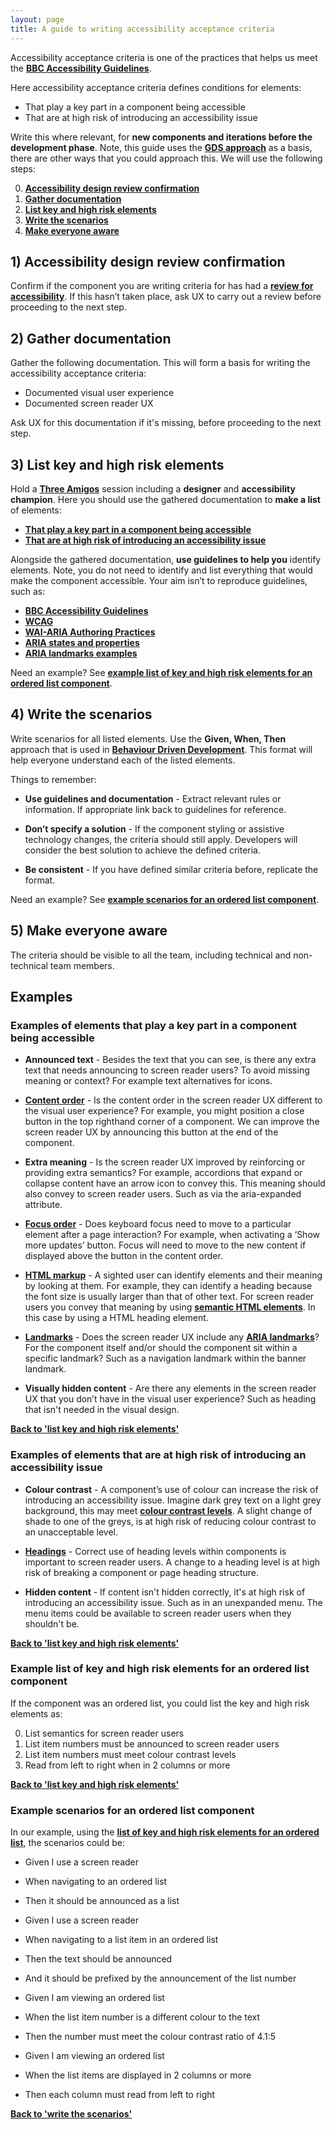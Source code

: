 ```yaml
---
layout: page
title: A guide to writing accessibility acceptance criteria
---
```

Accessibility acceptance criteria is one of the practices that helps us meet the **[BBC Accessibility Guidelines](https://www.bbc.co.uk/accessibility/forproducts/guides/mobile/)**.

Here accessibility acceptance criteria defines conditions for elements:

- That play a key part in a component being accessible
- That are at high risk of introducing an accessibility issue

Write this where relevant, for **new components and iterations before the development phase**. Note, this guide uses the **[GDS approach](https://insidegovuk.blog.gov.uk/2018/01/24/improving-accessibility-with-accessibility-acceptance-criteria/)** as a basis, there are other ways that you could approach this. We will use the following steps:

0. **[Accessibility design review confirmation](#1-accessibility-design-review-confirmation)**
1. **[Gather documentation](#2-gather-documentation)**
2. **[List key and high risk elements](#3-list-key-and-high-risk-elements)**
3. **[Write the scenarios](#4-write-the-scenarios)**
4. **[Make everyone aware](#5-make-everyone-aware)**

## 1) Accessibility design review confirmation
Confirm if the component you are writing criteria for has had a **[review for accessibility](accessibility-design-review)**. If this hasn’t taken place, ask UX to carry out a review before proceeding to the next step.

## 2) Gather documentation
Gather the following documentation. This will form a basis for writing the accessibility acceptance criteria:

- Documented visual user experience
- Documented screen reader UX

Ask UX for this documentation if it's missing, before proceeding to the next step.

## 3) List key and high risk elements
Hold a **[Three Amigos](https://en.wikipedia.org/wiki/Behavior-driven_development#The_Three_Amigos)** session including a **designer** and **accessibility champion**. Here you should use the gathered documentation to **make a list** of elements:

- **[That play a key part in a component being accessible](#examples-of-elements-that-play-a-key-part-in-a-component-being-accessible)**
- **[That are at high risk of introducing an accessibility issue](#examples-of-elements-that-are-at-high-risk-of-introducing-an-accessibility-issue)**

Alongside the gathered documentation, **use guidelines to help you** identify elements. Note, you do not need to identify and list everything that would make the component accessible. Your aim isn’t to reproduce guidelines, such as:

- **[BBC Accessibility Guidelines](https://www.bbc.co.uk/accessibility/forproducts/guides/mobile/)**
- **[WCAG](https://www.w3.org/TR/WCAG21/)**
- **[WAI-ARIA Authoring Practices](https://www.w3.org/TR/wai-aria-practices-1.1/)**
- **[ARIA states and properties](https://www.w3.org/TR/wai-aria-1.1/#state_prop_def)**
- **[ARIA landmarks examples](https://www.w3.org/TR/2017/NOTE-wai-aria-practices-1.1-20171214/examples/landmarks/index.html)**

Need an example? See **[example list of key and high risk elements for an ordered list component](#example-list-of-key-and-high-risk-elements-for-an-ordered-list-component)**.

## 4) Write the scenarios
Write scenarios for all listed elements. Use the **Given, When, Then** approach that is used in **[Behaviour Driven Development](https://en.wikipedia.org/wiki/Behavior-driven_development)**. This format will help everyone understand each of the listed elements.

Things to remember:

- **Use guidelines and documentation** - Extract relevant rules or information. If appropriate link back to guidelines for reference.

- **Don’t specify a solution** - If the component styling or assistive technology changes, the criteria should still apply. Developers will consider the best solution to achieve the defined criteria.

- **Be consistent** - If you have defined similar criteria before, replicate the format.

Need an example? See **[example scenarios for an ordered list component](#example-scenarios-for-an-ordered-list-component)**.

## 5) Make everyone aware
The criteria should be visible to all the team, including technical and non-technical team members.

## Examples

### Examples of elements that play a key part in a component being accessible

- **Announced text** - Besides the text that you can see, is there any extra text that needs announcing to screen reader users? To avoid missing meaning or context? For example text alternatives for icons.

- **[Content order](https://www.bbc.co.uk/accessibility/forproducts/guides/mobile/content-order)** - Is the content order in the screen reader UX different to the visual user experience? For example, you might position a close button in the top righthand corner of a component. We can improve the screen reader UX by announcing this button at the end of the component.

- **Extra meaning** - Is the screen reader UX improved by reinforcing or providing extra semantics? For example, accordions that expand or collapse content have an arrow icon to convey this. This meaning should also convey to screen reader users. Such as via the aria-expanded attribute.

- **[Focus order](https://www.bbc.co.uk/accessibility/forproducts/guides/mobile/focus-order)** - Does keyboard focus need to move to a particular element after a page interaction? For example, when activating a ‘Show more updates’ button. Focus will need to move to the new content if displayed above the button in the content order.

- **[HTML markup](https://developer.mozilla.org/en-US/docs/Web/HTML)** - A sighted user can identify elements and their meaning by looking at them. For example, they can identify a heading because the font size is usually larger than that of other text. For screen reader users you convey that meaning by using **[semantic HTML elements](https://developer.mozilla.org/en-US/docs/Web/HTML/Element)**. In this case by using a HTML heading element.

- **[Landmarks](https://www.bbc.co.uk/accessibility/forproducts/guides/mobile/containers-and-landmarks)** - Does the screen reader UX include any **[ARIA landmarks](https://www.w3.org/TR/2017/NOTE-wai-aria-practices-1.1-20171214/examples/landmarks/index.html)**? For the component itself and/or should the component sit within a specific landmark? Such as a navigation landmark within the banner landmark.

- **Visually hidden content** - Are there any elements in the screen reader UX that you don’t have in the visual user experience? Such as heading that isn't needed in the visual design.

**[Back to 'list key and high risk elements'](#3-list-key-and-high-risk-elements)**

### Examples of elements that are at high risk of introducing an accessibility issue

- **Colour contrast** - A component’s use of colour can increase the risk of introducing an accessibility issue. Imagine dark grey text on a light grey background, this may meet **[colour contrast levels](https://www.bbc.co.uk/accessibility/forproducts/guides/mobile/colour-contrast)**. A slight change of shade to one of the greys, is at high risk of reducing colour contrast to an unacceptable level.

- **[Headings](https://www.bbc.co.uk/accessibility/forproducts/guides/mobile/headings)** - Correct use of heading levels within components is important to screen reader users. A change to a heading level is at high risk of breaking a component or page heading structure.

- **Hidden content** - If content isn't hidden correctly, it's at high risk of introducing an accessibility issue. Such as in an unexpanded menu. The menu items could be available to screen reader users when they shouldn't be.

**[Back to 'list key and high risk elements'](#3-list-key-and-high-risk-elements)**

### Example list of key and high risk elements for an ordered list component

If the component was an ordered list, you could list the key and high risk elements as:

0. List semantics for screen reader users
1. List item numbers must be announced to screen reader users
2. List item numbers must meet colour contrast levels
3. Read from left to right when in 2 columns or more

**[Back to 'list key and high risk elements'](#3-list-key-and-high-risk-elements)**

### Example scenarios for an ordered list component
In our example, using the **[list of key and high risk elements for an ordered list](#example-list-of-key-and-high-risk-elements-for-an-ordered-list-component)**, the scenarios could be:

- Given I use a screen reader
- When navigating to an ordered list
- Then it should be announced as a list

- Given I use a screen reader
- When navigating to a list item in an ordered list
- Then the text should be announced 
- And it should be prefixed by the announcement of the list number

- Given I am viewing an ordered list
- When the list item number is a different colour to the text 
- Then the number must meet the colour contrast ratio of 4.1:5

- Given I am viewing an ordered list
- When the list items are displayed in 2 columns or more
- Then each column must read from left to right

**[Back to 'write the scenarios'](#4-write-the-scenarios)**
